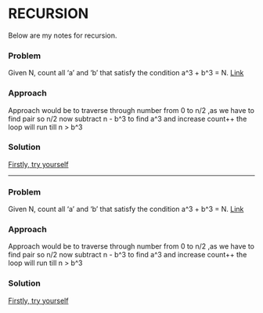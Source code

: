 # RECURSION
Below are my notes for recursion. 

### Problem
Given N, count all ‘a’ and ‘b’ that satisfy the condition a^3 + b^3 = N. [Link](https://www.geeksforgeeks.org/count-pairs-a-b-whose-sum-of-cubes-is-n-a3-b3-n/)

### Approach
Approach would be to traverse through number from 0 to n/2 ,as we have to find pair so n/2 now subtract n - b^3 to find a^3 and increase count++ the loop will run till n > b^3

### Solution

[Firstly, try yourself](https://github.com/utsav-verma/DSA/blob/main/Recursion/find_pair.java)

<hr>

### Problem
Given N, count all ‘a’ and ‘b’ that satisfy the condition a^3 + b^3 = N. [Link](https://www.geeksforgeeks.org/count-pairs-a-b-whose-sum-of-cubes-is-n-a3-b3-n/)

### Approach
Approach would be to traverse through number from 0 to n/2 ,as we have to find pair so n/2 now subtract n - b^3 to find a^3 and increase count++ the loop will run till n > b^3

### Solution

[Firstly, try yourself](https://github.com/utsav-verma/DSA/blob/main/Recursion/find_pair.java)

